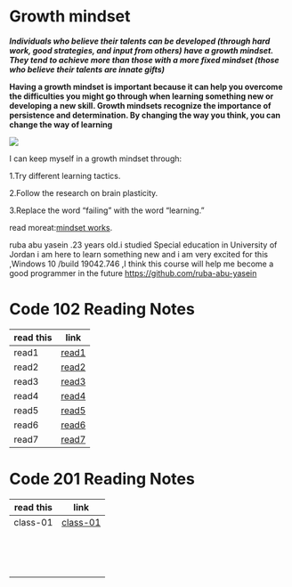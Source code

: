 # Growth mindset
***Individuals who believe their talents can be developed (through hard work, good strategies, and input from others) have a growth mindset. They tend to achieve more than those with a more fixed mindset (those who believe their talents are innate gifts)***

**Having a growth mindset is important because it can help you overcome the difficulties you might go through when learning something new or developing a new skill. Growth mindsets recognize the importance of persistence and determination. By changing the way you think, you can change the way of learning**

![](https://encrypted-tbn0.gstatic.com/images?q=tbn:ANd9GcTybTGDjYEHARIwIFLN3I3M-ydi9FaowEv9Ow&usqp=CAU)


I can keep myself in a growth mindset through:

1.Try different learning tactics.

2.Follow the research on brain plasticity.

3.Replace the word “failing” with the word “learning.”

read moreat:[mindset works](https://www.mindsetworks.com/science/).

ruba abu yasein .23 years old.i studied Special education in University of Jordan i am here to learn something new and i am very excited for this ,Windows 10 /build 19042.746 ,I think this course will help me become a good programmer in the future 
https://github.com/ruba-abu-yasein

# Code 102 Reading Notes
| read this  | link          |
| -----------| -----------   |
| read1      | [read1](read1)|    
| read2      | [read2](read2)|
| read3      | [read3](read3)|
| read4      | [read4](read4)|
| read5      | [read5](read5)|
| read6      | [read6](read6)|
| read7      | [read7](read7)|


# Code 201 Reading Notes
| read this | link                |
| ----------| -----------         |
|class-01   | [class-01](class-01)|   
|           | []()                |
|           | []()                |
|           | []()                |
|           | []()                |
|           | []()                |
|           | []()                |
|           | []()                |   
|           | []()                |
|           | []()                |
|           | []()                |
|           | []()                |
|           | []()                |
|           | []()                |
|           | []()                |